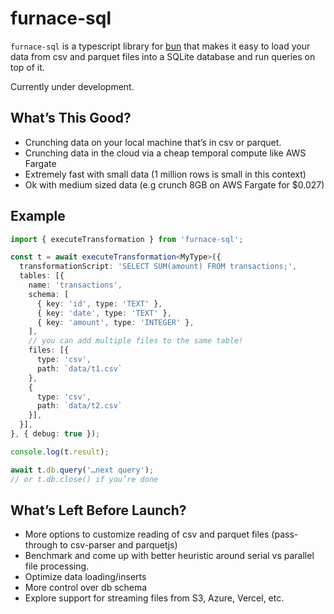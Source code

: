 # furnace-sql

`furnace-sql` is a typescript library for [bun](https://bun.sh/) that makes it easy to load your data from csv and parquet files into a SQLite database and run queries on top of it. 

Currently under development.

## What’s This Good?

- Crunching data on your local machine that’s in csv or parquet.
- Crunching data in the cloud via a cheap temporal compute like AWS Fargate
- Extremely fast with small data (1 million rows is small in this context) 
- Ok with medium sized data (e.g crunch 8GB on AWS Fargate for $0.027)

## Example

```typescript
import { executeTransformation } from 'furnace-sql';

const t = await executeTransformation<MyType>({
  transformationScript: 'SELECT SUM(amount) FROM transactions;',
  tables: [{
    name: 'transactions',
    schema: [
      { key: 'id', type: 'TEXT' },
      { key: 'date', type: 'TEXT' },
      { key: 'amount', type: 'INTEGER' },
    ],
    // you can add multiple files to the same table!
    files: [{
      type: 'csv',
      path: `data/t1.csv`
    },
    {
      type: 'csv',
      path: `data/t2.csv`
    }],    
  }],   
}, { debug: true });

console.log(t.result);

await t.db.query('…next query');
// or t.db.close() if you’re done
```

## What’s Left Before Launch?

- More options to customize reading of csv and parquet files (pass-through to csv-parser and parquetjs)
- Benchmark and come up with better heuristic around serial vs parallel file processing.
- Optimize data loading/inserts
- More control over db schema 
- Explore support for streaming files from S3, Azure, Vercel, etc.

